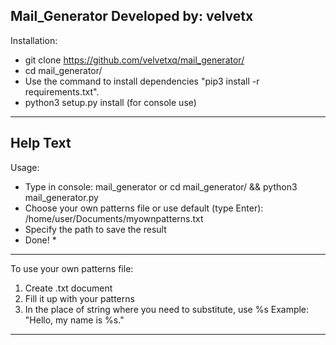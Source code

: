 Mail_Generator
Developed by: velvetx
---------
Installation:

* git clone https://github.com/velvetxq/mail_generator/
* cd mail_generator/
* Use the command to install dependencies "pip3 install -r requirements.txt".
* python3 setup.py install (for console use)
---------

Help Text
---------
Usage:
* Type in console: mail_generator or cd mail_generator/ && python3 mail_generator.py
* Choose your own patterns file or use default (type Enter):
/home/user/Documents/myownpatterns.txt
* Specify the path to save the result
* Done! *

---------

To use your own patterns file:
1. Create .txt document
2. Fill it up with your patterns
3. In the place of string where you need to substitute, use %s
Example: "Hello, my name is %s."
---------
